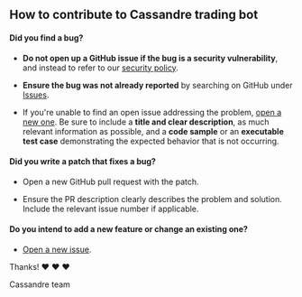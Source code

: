 ## How to contribute to Cassandre trading bot

#### **Did you find a bug?**

* **Do not open up a GitHub issue if the bug is a security vulnerability**, and instead to refer to our [security policy](https://github.com/cassandre-tech/cassandre-trading-bot/blob/development/SECURITY.md).

* **Ensure the bug was not already reported** by searching on GitHub under [Issues](https://github.com/cassandre-tech/cassandre-trading-bot/issues).

* If you're unable to find an open issue addressing the problem, [open a new one](https://github.com/cassandre-tech/cassandre-trading-bot/issues/new/choose). Be sure to include a **title and clear description**, as much relevant information as possible, and a **code sample** or an **executable test case** demonstrating the expected behavior that is not occurring.

#### **Did you write a patch that fixes a bug?**

* Open a new GitHub pull request with the patch.

* Ensure the PR description clearly describes the problem and solution. Include the relevant issue number if applicable.

#### **Do you intend to add a new feature or change an existing one?**

* [Open a new issue](https://github.com/cassandre-tech/cassandre-trading-bot/issues/new/choose).


Thanks! :heart: :heart: :heart:

Cassandre team
